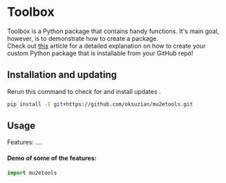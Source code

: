 # Toolbox

Toolbox is a Python package that contains handy functions. 
It's main goal, however, is to demonstrate how to create a package.  
Check out [this](https://mikehuls.medium.com/create-your-custom-python-package-that-you-can-pip-install-from-your-git-repository-f90465867893)
article for a detailed explanation on how to create your 
custom Python package that is installable from your GitHub repo!

## Installation and updating

Rerun this command to check for and install  updates .
```bash
pip install -I git+https://github.com/oksuzian/mu2etools.git
```

## Usage
Features:
....

#### Demo of some of the features:
```python
import mu2etools
